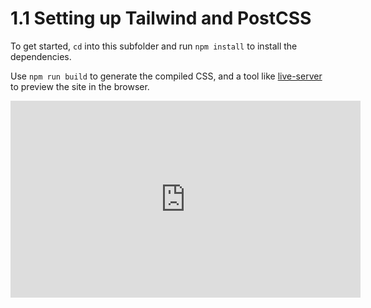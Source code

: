 # 1.1 Setting up Tailwind and PostCSS

To get started, `cd` into this subfolder and run `npm install` to install the dependencies.

Use `npm run build` to generate the compiled CSS, and a tool like [live-server](https://www.npmjs.com/package/live-server) to preview the site in the browser.

<iframe width="560" height="315" src="https://www.youtube.com/embed/21HuwjmuS7A" title="YouTube video player" frameborder="0" allow="accelerometer; autoplay; clipboard-write; encrypted-media; gyroscope; picture-in-picture" allowfullscreen></iframe>
